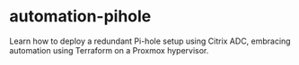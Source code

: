 # automation-pihole
Learn how to deploy a redundant Pi-hole setup using Citrix ADC, embracing automation using Terraform on a Proxmox hypervisor.
